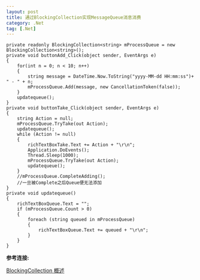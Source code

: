 ```yaml
---
layout: post
title: 通过BlockingCollection实现MessageQueue消息消费 
category: .Net
tag: [.Net]
---
```


	private readonly BlockingCollection<string> mProcessQueue = new BlockingCollection<string>();
	private void buttonAdd_Click(object sender, EventArgs e)
	{
		for(int n = 0; n < 10; n++)
		{
			string message = DateTime.Now.ToString("yyyy-MM-dd HH:mm:ss")+ " - " + n; 
            mProcessQueue.Add(message, new CancellationToken(false));
        }
        updatequeue();
    }
    private void buttonTake_Click(object sender, EventArgs e)
    {
        string Action = null;
        mProcessQueue.TryTake(out Action);
        updatequeue();
        while (Action != null)
        {
            richTextBoxTake.Text += Action + "\r\n";
            Application.DoEvents();
            Thread.Sleep(1000);
            mProcessQueue.TryTake(out Action);
            updatequeue();
        }
        //mProcessQueue.CompleteAdding();
        //一旦被Complete之后Queue便无法添加
    }
    private void updatequeue()
    {
        richTextBoxQueue.Text = "";
        if (mProcessQueue.Count > 0)
        {
            foreach (string queued in mProcessQueue)
            {
                richTextBoxQueue.Text += queued + "\r\n";
            }
        }
    }



**参考连接:**

[BlockingCollection 概述](https://docs.microsoft.com/zh-cn/dotnet/standard/collections/thread-safe/blockingcollection-overview)
